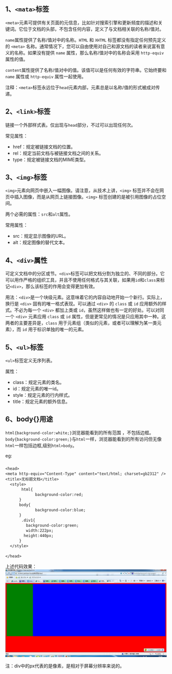 1、`<mata>`标签
--

`<meta>`元素可提供有关页面的元信息，比如针对搜索引擎和更新频度的描述和关键词。它位于文档的头部，不包含任何内容，定义了与文档相关联的名称/值对。

`name`属性提供了名称/值对中的名称。`HTML` 和 `XHTML` 标签都没有指定任何预先定义的 `<meta>` 名称。通常情况下，您可以自由使用对自己和源文档的读者来说富有意义的名称。如果没有提供 `name` 属性，那么名称/值对中的名称会采用 `http-equiv` 属性的值。

`content`属性提供了名称/值对中的值。该值可以是任何有效的字符串。它始终要和 `name` 属性或 `http-equiv` 属性一起使用。

注释：`<meta>`标签永远位于`head`元素内部，元素总是以名称/值的形式被成对传递。

2、`<link>`标签
--

链接一个外部样式表。仅出现与`head`部分，不过可以出现任何次。

常见属性：
* href：规定被链接文档的位置。
* rel：规定当前文档与被链接文档之间的关系。
* type：规定被链接文档的MIME类型。

3、`<img>`标签
--

`<img>`元素向网页中嵌入一幅图像。请注意，从技术上讲，`<img>` 标签并不会在网页中插入图像，而是从网页上链接图像。`<img>` 标签创建的是被引用图像的占位空间。

两个必需的属性：`src`和`alt`属性。

常用属性：
* src：规定显示图像的URL。
* alt：规定图像的替代文本。

4、`<div>`属性
--

可定义文档中的分区或节。`<div>`标签可以把文档分割为独立的、不同的部分。它可以用作严格的组织工具，并且不使用任何格式与其关联，如果用`id`和`class`来标记`<div>`，那么该标签的作用会变得更加有效。

用法：`<div>`是一个块级元素。这意味着它的内容自动地开始一个新行。实际上，换行是 `<div>` 固有的唯一格式表现。可以通过 `<div>` 的 `class` 或 `id` 应用额外的样式。不必为每一个 `<div>` 都加上类或 `id`，虽然这样做也有一定的好处。可以对同一个 `<div>` 元素应用 `class` 或 `id` 属性，但是更常见的情况是只应用其中一种。这两者的主要差异是，`class` 用于元素组（类似的元素，或者可以理解为某一类元素），而 `id` 用于标识单独的唯一的元素。

5、`<ul>`标签
--

`<ul>`标签定义无序列表。

属性：
* class：规定元素的类名。
* id：规定元素的唯一id。
* style：规定元素的行内样式。
* title：规定元素的额外信息。

6、body{}用途
--

`html{background-color:white;}`浏览器能看到的所有范围 ，不包括边框。`body{background-color:green;}`与`html`一样，浏览器能看到的所有访问但无像`html`一样包括边框,级别`html>body`。

eg:
###
    <head>
    <meta http-equiv="Content-Type" content="text/html; charset=gb2312" />
    <title>无标题文档</title>
      <style>
           html{
                 background-color:red;
          }
          body{
                 background-color:blue;
          }
           .div1{
             background-color:green;
             width:222px;
            height:440px;  
          }    
      </style>
    
    </head>

上述代码效果：
![Image text](https://github.com/dp9527/JavaWeb/blob/master/body%7B%7D%E6%95%88%E6%9E%9C%E5%9B%BE.jpg)

注：div中的px代表的是像素，是相对于屏幕分辨率来说的。














